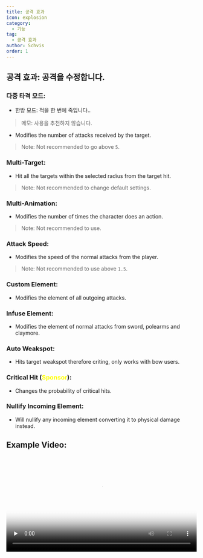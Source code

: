 ```yaml
---
title: 공격 효과
icon: explosion
category:
  - 기능
tag:
  - 공격 효과
author: Schvis
order: 1
---
```


## 공격 효과: 공격을 수정합니다.

### 다중 타격 모드:
- 한방 모드: 적을 한 번에 죽입니다..
> 메모: 사용을 추천하지 않습니다.
- Modifies the number of attacks received by the target.
> Note: Not recommended to go above `5`.
### Multi-Target:
- Hit all the targets within the selected radius from the target hit.
> Note: Not recommended to change default settings.
### Multi-Animation:
- Modifies the number of times the character does an action.
> Note: Not recommended to use.
### Attack Speed:
- Modifies the speed of the normal attacks from the player.
> Note: Not recommended to use above `1.5`.
### Custom Element:
- Modifies the element of all outgoing attacks.
### Infuse Element:
- Modifies the element of normal attacks from sword, polearms and claymore.
### Auto Weakspot:
- Hits target weakspot therefore criting, only works with bow users.
### Critical Hit (<span style='color:yellow;'>Sponsor</span>):
- Changes the probability of critical hits.
### Nullify Incoming Element:
- Will nullify any incoming element converting it to physical damage instead.

## Example Video:

<video controls preload="none" width="100%" poster="https://nextcloud.atruicardona.xyz/s/4rRZ3mQoxsnfMQy/preview"><source src="https://nextcloud.atruicardona.xyz/s/4rRZ3mQoxsnfMQy/download" type="video/mp4"></video>
